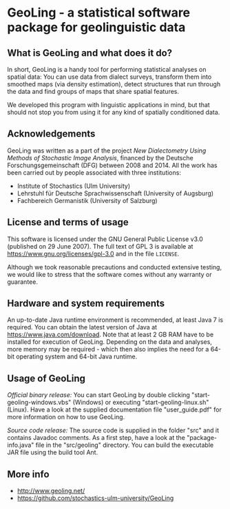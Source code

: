 GeoLing - a statistical software package for geolinguistic data
===============================================================


What is GeoLing and what does it do?
------------------------------------

In short, GeoLing is a handy tool for performing statistical analyses on
spatial data: You can use data from dialect surveys, transform them into
smoothed maps (via density estimation), detect structures that run
through the data and find groups of maps that share spatial features.

We developed this program with linguistic applications in mind, but that
should not stop you from using it for any kind of spatially conditioned
data.


Acknowledgements
----------------

GeoLing was written as a part of the project *New Dialectometry Using
Methods of Stochastic Image Analysis*, financed by the Deutsche
Forschungsgemeinschaft (DFG) between 2008 and 2014. All the work has
been carried out by people associated with three institutions:

* Institute of Stochastics (Ulm University)
* Lehrstuhl für Deutsche Sprachwissenschaft (University of Augsburg)
* Fachbereich Germanistik (University of Salzburg)


License and terms of usage
--------------------------

This software is licensed under the GNU General Public License v3.0
(published on 29 June 2007). The full text of GPL 3 is available at
<https://www.gnu.org/licenses/gpl-3.0> and in the file `LICENSE`.

Although we took reasonable precautions and conducted extensive testing,
we would like to stress that the software comes without any warranty or
guarantee.


Hardware and system requirements
--------------------------------

An up-to-date Java runtime environment is recommended, at least Java 7
is required. You can obtain the latest version of Java at
<https://www.java.com/download>.
Note that at least 2 GB RAM have to be installed for execution of
GeoLing. Depending on the data and analyses, more memory may be required -
which then also implies the need for a 64-bit operating system and
64-bit Java runtime.


Usage of GeoLing
----------------

*Official binary release:*
You can start GeoLing by double clicking "start-geoling-windows.vbs"
(Windows) or executing "start-geoling-linux.sh" (Linux). Have a look at
the supplied documentation file "user_guide.pdf" for more information on
how to use GeoLing.

*Source code release:*
The source code is supplied in the folder "src" and it contains Javadoc
comments. As a first step, have a look at the "package-info.java" file in
the "src/geoling" directory. You can build the executable JAR file using
the build tool Ant.


More info
---------

* http://www.geoling.net/
* https://github.com/stochastics-ulm-university/GeoLing
